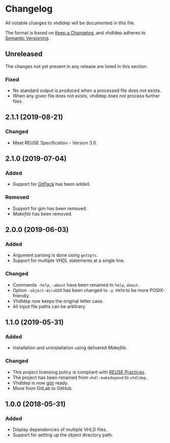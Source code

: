 # Changelog

All notable changes to vhdldep will be documented in this file.

The format is based on [Keep a Changelog](https://keepachangelog.com/en/1.0.0/), and vhdldep adheres to [Semantic Versioning](https://semver.org/spec/v2.0.0.html).

## Unreleased

The changes not yet present in any release are listed in this section.

### Fixed

* No standard output is produced when a processed file does not exists.
* When any given file does not exists, vhdldep does not process further files.

## 2.1.1 (2019-08-21)

### Changed

* Meet REUSE Specification - Version 3.0.

## 2.1.0 (2019-07-04)

### Added

* Support for [GitPack](https://github.com/dominiksalvet/gitpack) has been added.

### Removed

* Support for gim has been removed.
* *Makefile* has been removed.

## 2.0.0 (2019-06-03)

### Added

* Argument parsing is done using `getopts`.
* Support for multiple VHDL statements at a single line.

### Changed

* Commands `-help`, `-about` have been renamed to `help`, `about`.
* Option `-object-dir=DIR` has been changed to `-p PATH` to be more POSIX-friendly.
* Vhdldep now keeps the original letter case.
* All input file paths can be arbitrary.

## 1.1.0 (2019-05-31)

### Added

* Installation and uninstallation using delivered *Makefile*.

### Changed

* This project licensing policy is compliant with [REUSE Practices](https://reuse.software/practices/2.0/).
* The project has been renamed from `vhdl-makedepend` to `vhdldep`.
* Vhdldep is now [gim](https://github.com/dominiksalvet/gim) ready.
* Move from GitLab to GitHub.

## 1.0.0 (2018-05-31)

### Added

* Display dependencies of multiple VHLD files.
* Support for setting up the object directory path.
